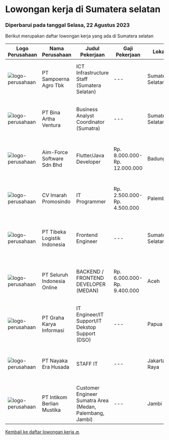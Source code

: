 
  # Lowongan kerja di Sumatera selatan

  ### Diperbarui pada tanggal Selasa, 22 Agustus 2023

  Berikut merupakan daftar lowongan kerja yang ada di Sumatera selatan

  |Logo Perusahaan | Nama Perusahaan | Judul Pekerjaan | Gaji Pekerjaan | Lokasi | Deskripsi | Tanggal diunggah | Pranala |
  | -------------- | --------------- | --------------- | --------- | --------- | -------------- | ------- | ----------- |
  |![logo-perusahaan](https://image-service-cdn.seek.com.au/a199e5ad539e864348a6bdb413365c1f645b91a3/ee4dce1061f3f616224767ad58cb2fc751b8d2dc)|PT Sampoerna Agro Tbk|ICT Infrastructure Staff (Sumatera Selatan)|---|Sumatera Selatan|First line Support dan bertanggungjawab atas IT Infrastructure &amp; Helpdesk untuk area kebun. Handle networking anda Installation apabila ada...|Jumat, 18 Agustus 2023|https://www.jobstreet.co.id/id/job/ict-infrastructure-staff-sumatera-selatan-4441508?token=0~c34a4ced-030a-4271-9a40-6aa433feda94&sectionRank=1&jobId=jobstreet-id-job-4441508|
|![logo-perusahaan](https://image-service-cdn.seek.com.au/f0261d19c15b4a7ad0edc9de580c4eba704e92a0/ee4dce1061f3f616224767ad58cb2fc751b8d2dc)|PT Bina Artha Ventura|Business Analyst Coordinator (Sumatra)|---|Sumatera Selatan|Menjaga atau memperbaiki kualitas cabang (PAR) yang berada dibawah koordinasinya. Mengelola jumlah aplikasi yang bisa di evaluasi. Membantu dalam...|Minggu, 20 Agustus 2023|https://www.jobstreet.co.id/id/job/business-analyst-coordinator-sumatra-4442015?token=0~c34a4ced-030a-4271-9a40-6aa433feda94&sectionRank=2&jobId=jobstreet-id-job-4442015|
|![logo-perusahaan](https://image-service-cdn.seek.com.au/8b31832ce61e8b94ae32d4c3606ae3c8e442e829/ee4dce1061f3f616224767ad58cb2fc751b8d2dc)|Aim-Force Software Sdn Bhd|Flutter/Java Developer|Rp. 8.000.000-Rp. 12.000.000|Badung|Job Description Design, development and testing of new features in the applications Focus on developing elegant solutions to complex problems...|Rabu, 16 Agustus 2023|https://www.jobstreet.co.id/id/job/flutter-java-developer-5493063/origin/my?token=0~c34a4ced-030a-4271-9a40-6aa433feda94&sectionRank=3&jobId=jobstreet-my-job-5493063|
|![logo-perusahaan](https://image-service-cdn.seek.com.au/7a450377d15708b30f55c34e57b6b4e0d839bc02/ee4dce1061f3f616224767ad58cb2fc751b8d2dc)|CV Imarah Promosindo|IT Programmer|Rp. 2.500.000-Rp. 4.500.000|Palembang|Kualifikasi : Lulusan Sarjana Komputer Diutamakan biasa menggunakan tools pemograman : Laravel Jquery Bootstrap Mariadb Tugas dan tanggung jawab:...|Jumat, 11 Agustus 2023|https://www.jobstreet.co.id/id/job/it-programmer-4434595?token=0~c34a4ced-030a-4271-9a40-6aa433feda94&sectionRank=4&jobId=jobstreet-id-job-4434595|
|![logo-perusahaan](https://image-service-cdn.seek.com.au/0e9fc662e92205b972511d5c66c2fd1bb88b1ab2/ee4dce1061f3f616224767ad58cb2fc751b8d2dc)|PT Tibeka Logistik Indonesia|Frontend Engineer|---|Sumatera Selatan|Requirements: Minimum bachelor's degree in Computer Science, Computer Engineering, or related field. Minimum 2 years of experience as Frontend or...|Selasa, 08 Agustus 2023|https://www.jobstreet.co.id/id/job/frontend-engineer-4431395?token=0~c34a4ced-030a-4271-9a40-6aa433feda94&sectionRank=5&jobId=jobstreet-id-job-4431395|
|![logo-perusahaan](https://image-service-cdn.seek.com.au/c768f0670f8f8212da7de609b6af9d0b2e5134cc/ee4dce1061f3f616224767ad58cb2fc751b8d2dc)|PT Seluruh Indonesia Online|BACKEND / FRONTEND DEVELOPER (MEDAN)|Rp. 6.000.000-Rp. 9.400.000|Aceh|Memiliki pengalaman leadership sebagai Manager sebelumnya.Back End Engineer1. Memiliki pengalaman dalam membangun RESTful APIs2. Menguasai bahasa...|Sabtu, 05 Agustus 2023|https://www.jobstreet.co.id/id/job/backend-frontend-developer-medan-4428232?token=0~c34a4ced-030a-4271-9a40-6aa433feda94&sectionRank=6&jobId=jobstreet-id-job-4428232|
|![logo-perusahaan](https://image-service-cdn.seek.com.au/c318dd0b699c6160d2411e7473745c289633be44/ee4dce1061f3f616224767ad58cb2fc751b8d2dc)|PT Graha Karya Informasi|IT Engineer/IT Support/IT Dekstop Support (DSO)|---|Papua|Requirements:1. Minimum 6 Months as an IT Support (Fresh Graduate are welcome to apply)2. Bachelor's Degree in Computer/ IT or equivalent3. Have...|Rabu, 02 Agustus 2023|https://www.jobstreet.co.id/id/job/it-engineer-it-support-it-dekstop-support-dso-4425201?token=0~c34a4ced-030a-4271-9a40-6aa433feda94&sectionRank=7&jobId=jobstreet-id-job-4425201|
|![logo-perusahaan](https://image-service-cdn.seek.com.au/2ddd42fea7307caf21c069e263c8cc9ad35d7bbc/ee4dce1061f3f616224767ad58cb2fc751b8d2dc)|PT Nayaka Era Husada|STAFF IT|---|Jakarta Raya|Jabatan : IT Programmer (Fullstack)PT. Nayaka Era HusadaJakarta Selatan Keuntungan·      Jenjang karir·      Perlindungan BPJS Ketenagakerjaan dan...|Kamis, 27 Juli 2023|https://www.jobstreet.co.id/id/job/staff-it-4417142?token=0~c34a4ced-030a-4271-9a40-6aa433feda94&sectionRank=8&jobId=jobstreet-id-job-4417142|
|![logo-perusahaan](https://image-service-cdn.seek.com.au/ea5f264702bab5af336fb703e911912eeb350135/ee4dce1061f3f616224767ad58cb2fc751b8d2dc)|PT Intikom Berlian Mustika|Customer Engineer Sumatra Area (Medan, Palembang, Jambi)|---|Jambi|Preventive Maintenance, Inspection, Repair, Installation ATM and IT product such as Printer, Laptop, Copier Machine in Medan, Jambi, and Palembang...|Kamis, 27 Juli 2023|https://www.jobstreet.co.id/id/job/customer-engineer-sumatra-area-medan-palembang-jambi-4417946?token=0~c34a4ced-030a-4271-9a40-6aa433feda94&sectionRank=9&jobId=jobstreet-id-job-4417946|


  [Kembali ke daftar lowongan kerja 🔙](../README.md#daftar-lowongan-kerja)
  